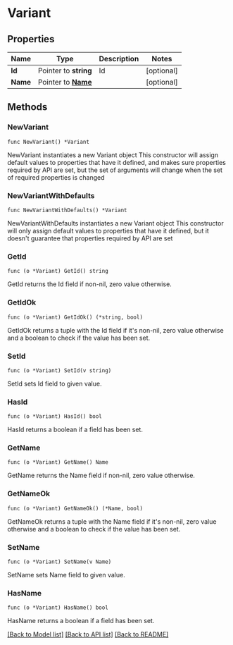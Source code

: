 # Variant

## Properties

Name | Type | Description | Notes
------------ | ------------- | ------------- | -------------
**Id** | Pointer to **string** | Id | [optional] 
**Name** | Pointer to [**Name**](Name.md) |  | [optional] 

## Methods

### NewVariant

`func NewVariant() *Variant`

NewVariant instantiates a new Variant object
This constructor will assign default values to properties that have it defined,
and makes sure properties required by API are set, but the set of arguments
will change when the set of required properties is changed

### NewVariantWithDefaults

`func NewVariantWithDefaults() *Variant`

NewVariantWithDefaults instantiates a new Variant object
This constructor will only assign default values to properties that have it defined,
but it doesn't guarantee that properties required by API are set

### GetId

`func (o *Variant) GetId() string`

GetId returns the Id field if non-nil, zero value otherwise.

### GetIdOk

`func (o *Variant) GetIdOk() (*string, bool)`

GetIdOk returns a tuple with the Id field if it's non-nil, zero value otherwise
and a boolean to check if the value has been set.

### SetId

`func (o *Variant) SetId(v string)`

SetId sets Id field to given value.

### HasId

`func (o *Variant) HasId() bool`

HasId returns a boolean if a field has been set.

### GetName

`func (o *Variant) GetName() Name`

GetName returns the Name field if non-nil, zero value otherwise.

### GetNameOk

`func (o *Variant) GetNameOk() (*Name, bool)`

GetNameOk returns a tuple with the Name field if it's non-nil, zero value otherwise
and a boolean to check if the value has been set.

### SetName

`func (o *Variant) SetName(v Name)`

SetName sets Name field to given value.

### HasName

`func (o *Variant) HasName() bool`

HasName returns a boolean if a field has been set.


[[Back to Model list]](../README.md#documentation-for-models) [[Back to API list]](../README.md#documentation-for-api-endpoints) [[Back to README]](../README.md)



